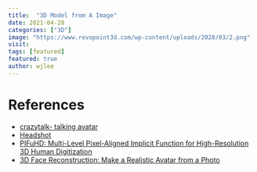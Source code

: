 ```yaml
---
title:  "3D Model from A Image"
date: 2021-04-28
categories: ["3D"]
image: "https://www.revopoint3d.com/wp-content/uploads/2020/03/2.png"
visit:
tags: [featured]
featured: true
author: wjlee
---
```


# References
* [crazytalk- talking avatar](https://www.reallusion.com/crazytalk/features.html)
* [Headshot](https://www.reallusion.com/character-creator/headshot/default.html#overview)
* [PIFuHD: Multi-Level Pixel-Aligned Implicit Function for High-Resolution 3D Human Digitization](https://shunsukesaito.github.io/PIFuHD/)
* [3D Face Reconstruction: Make a Realistic Avatar from a Photo](https://fabulousjeong.medium.com/3d-face-reconstruction-make-a-realistic-avatar-from-a-photo-2ccfa07af2c6)